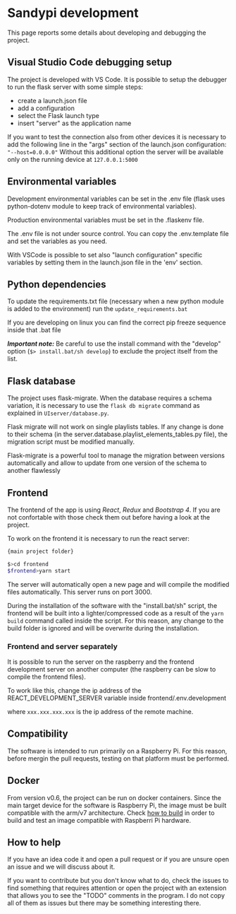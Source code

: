 # Sandypi development

This page reports some details about developing and debugging the project.

## Visual Studio Code debugging setup

The project is developed with VS Code. It is possible to setup the debugger to run the flask server with some simple steps:

* create a launch.json file
* add a configuration
* select the Flask launch type
* insert "server" as the application name

If you want to test the connection also from other devices it is necessary to add the following line in the "args" section of the launch.json configuration:
`"--host=0.0.0.0"`
Without this additional option the server will be available only on the running device at `127.0.0.1:5000`

## Environmental variables

Development environmental variables can be set in the .env file (flask uses python-dotenv module to keep track of environmental variables).

Production environmental variables must be set in the .flaskenv file.

The .env file is not under source control. You can copy the .env.template file and set the variables as you need.

With VSCode is possible to set also "launch configuration" specific variables by setting them in the launch.json file in the 'env' section.

## Python dependencies

To update the requirements.txt file (necessary when a new python module is added to the environment) run the `update_requirements.bat`

If you are developing on linux you can find the correct pip freeze sequence inside that .bat file

***Important note:*** Be careful to use the install command with the "develop" option (`$> install.bat/sh develop`) to exclude the project itself from the list.

## Flask database

The project uses flask-migrate.
When the database requires a schema variation, it is necessary to use the `flask db migrate` command as explained in `UIserver/database.py`.

Flask migrate will not work on single playlists tables. If any change is done to their schema (in the server.database.playlist_elements_tables.py file), the migration script must be modified manually.

Flask-migrate is a powerful tool to manage the migration between versions automatically and allow to update from one version of the schema to another flawlessly

## Frontend

The frontend of the app is using *React*, *Redux* and *Bootstrap 4*. If you are not confortable with those check them out before having a look at the project.

To work on the frontend it is necessary to run the react server:

```bash
{main project folder}

$>cd frontend
$frontend>yarn start
```

The server will automatically open a new page and will compile the modified files automatically.
This server runs on port 3000.

During the installation of the software with the "install.bat/sh" script, the frontend will be built into a lighter/compressed code as a result of the `yarn build` command called inside the script.
For this reason, any change to the build folder is ignored and will be overwrite during the installation.

### Frontend and server separately

It is possible to run the server on the raspberry and the frontend development server on another computer (the raspberry can be slow to compile the frontend files).

To work like this, change the ip address of the REACT_DEVELOPMENT_SERVER variable inside frontend/.env.development


where `xxx.xxx.xxx.xxx` is the ip address of the remote machine.

## Compatibility

The software is intended to run primarily on a Raspberry Pi. For this reason, before mergin the pull requests, testing on that platform must be performed.

## Docker

From version v0.6, the project can be run on docker containers. Since the main target device for the software is Raspberry Pi, the image must be built compatible with the arm/v7 architecture. Check [how to build](../docker/build.md) in order to build and test an image compatible with Raspberri Pi hardware.

## How to help

If you have an idea code it and open a pull request or if you are unsure open an issue and we will discuss about it.

If you want to contribute but you don't know what to do, check the issues to find something that requires attention or open the project with an extension that allows you to see the "TODO" comments in the program. I do not copy all of them as issues but there may be something interesting there.
